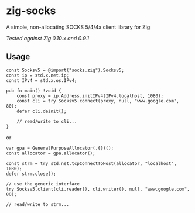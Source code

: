 # zig-socks
A simple, non-allocating SOCKS 5/4/4a client library for Zig

*Tested against Zig 0.10.x and 0.9.1*
## Usage
```zig
const Socksv5 = @import("socks.zig").Socksv5;
const ip = std.x.net.ip;
const IPv4 = std.x.os.IPv4;

pub fn main() !void {
    const proxy = ip.Address.initIPv4(IPv4.localhost, 1080);
    const cli = try Socksv5.connect(proxy, null, "www.google.com", 80);
    defer cli.deinit();

    // read/write to cli...
}
```
or
```zig
var gpa = GeneralPurposeAllocator(.{})();
const allocator = gpa.allocator();

const strm = try std.net.tcpConnectToHost(allocator, "localhost", 1080);
defer strm.close();

// use the generic interface
try Socksv5.client(cli.reader(), cli.writer(), null, "www.google.com", 80);

// read/write to strm...
```
